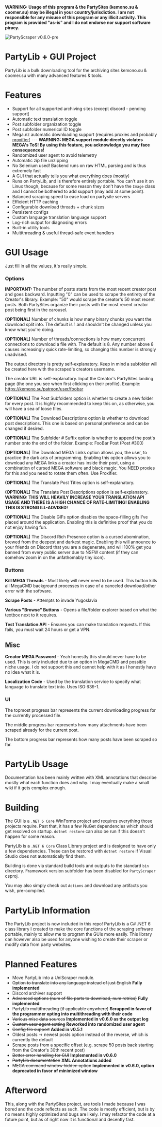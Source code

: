 **WARNING: Usage of this program & the PartySites (kemono.su & coomer.su) may be illegal in your country/jurisdiction. I am not responsible for any misuse of this program or any illicit activity. This program is provided "as-is" and I do not endorse nor support software piracy.**

![PartyScraper v0.6.0-pre](https://i.imgur.com/EKJlvdM.png)

# PartyLib + GUI Project
PartyLib is a bulk downloading tool for the archiving sites kemono.su & coomer.su with many advanced features & tools.

# Features
- Support for all supported archiving sites (except discord - pending support)
- Automatic text translation toggle
- Post subfolder organization toggle
- Post subfolder numerical ID toggle
- Mega.nz automatic downloading support (requires proxies and probably [proxifier](https://proxifier.com/)) --- **WARNING: MEGA support module directly violates MEGA's ToS! By using this feature, you acknowledge you may face consequences!**
- Randomized user agent to avoid telemetry
- Automatic zip file unzipping
- No Selenium used! Backend runs on raw HTML parsing and is thus extremely fast
- A GUI that actually tells you what everything does (mostly)
- Runs on PartyLib, and is therefore entirely portable. You can't use it on Linux though, because for some reason they don't have the ``Image`` class and I cannot be bothered to add support (may add at some point).
- Balanced scraping speed to ease load on partysite servers
- Efficient HTTP caching
- Configurable download threads + chunk sizes
- Persistent configs
- Custom language translation language support
- Log-rich output for diagnosing errors
- Built-in utility tools
- Multithreading & useful thread-safe event handlers

# GUI Usage
Just fill in all the values, it's really simple.

### Options
**IMPORTANT:** The number of posts starts from the most recent creator post and goes backward. Inputting "0" can be used to scrape the entirety of the Creator's library. Example: "50" would scrape the creator's 50 most recent posts. Both PartySites organize their posts with the most recent creator post being first in the carousel.

**(OPTIONAL)** Number of chunks is how many binary chunks you want the download split into. The default is 1 and shouldn't be changed unless you know what you're doing.

**(OPTIONAL)** Number of threads/connections is how many concurrent connections to download a file with. The default is 8. Any number above 8 causes increasingly quick rate-limiting, so changing this number is strongly unadvised.

The output directory is pretty self-explanatory. Keep in mind a subfolder will be created here with the scraped's creators username.

The creator URL is self-explanatory. Input the Creator's PartySites landing page (the one you see when first clicking on their profile). Example: https://kemono.su/patreon/user/foobar

**(OPTIONAL)** The Post Subfolders option is whether to create a new folder for every post. It is highly recommended to keep this on, as otherwise, you will have a sea of loose files.

**(OPTIONAL)** The Download Descriptions option is whether to download post descriptions. This one is based on personal preference and can be changed if desired.

**(OPTIONAL)** The Subfolder # Suffix option is whether to append the post's number onto the end of the folder. Example: FooBar Post (Post #300)

**(OPTIONAL)** The Download MEGA Links option allows you, the user, to practice the dark arts of programming. Enabling this option allows you to download any MEGA links a creator has inside their post, using a combination of cursed MEGA software and black magic. You NEED proxies for this and you need to rotate them often. Use Proxifier.

**(OPTIONAL)** The Translate Post Titles option is self-explanatory.

**(OPTIONAL)** The Translate Post Descriptions option is self-explanatory. **WARNING: THIS WILL HEAVILY INCREASE YOUR TRANSLATION API USAGE AND THERE IS A HIGH CHANCE OF RATE-LIMITING! ENABLING THIS IS STRONG ILL-ADVISED!**

**(OPTIONAL)** The Disable GIFs option disables the space-filling gifs I've placed around the application. Enabling this is definitive proof that you do not enjoy having fun.

**(OPTIONAL)** The Discord Rich Presence option is a cursed abomination, brewed from the deepest and darkest magic. Enabling this will announce to your friends on Discord that you are a degenerate, and will 100% get you banned from every public server due to NSFW content (if they can somehow zoom in on the unfathomably tiny icon).

### Buttons
**Kill MEGA Threads** - Most likely will never need to be used. This button kills all MegaCMD background processes in case of a canceled download/other error with the software.

**Scrape Posts** - Attempts to invade Yugoslavia

**Various "Browse" Buttons** - Opens a file/folder explorer based on what the textbox next to it requires.

**Test Translation API** - Ensures you can make translation requests. If this fails, you must wait 24 hours or get a VPN.

## Misc
**Creator MEGA Password** - Yeah honestly this should never have to be used. This is only included due to an option in MegaCMD and possible niche usage. I do not support this and cannot help with it as I honestly have no idea what it is.

**Localization Code** - Used by the translation service to specify what language to translate text into. Uses ISO 639-1.


### UI
The topmost progress bar represents the current downloading progress for the currently processed file.

The middle progress bar represents how many attachments have been scraped already for the current post.

The bottom progress bar represents how many posts have been scraped so far.

# PartyLib Usage
Documentation has been mainly written with XML annotations that describe mostly what each function does and why. I may eventually make a small wiki if it gets complex enough.

# Building
The GUI is a ``.NET 6 Core`` WinForms project and requires everything those projects require. Past that, it has a few NuGet dependencies which should get resolved on startup. ``dotnet restore`` can also be run if this doesn't happen for some reason.

PartyLib is a ``.NET 6 Core`` Class Library project and is designed to have only a few dependencies. These can be restored with ``dotnet restore`` if Visual Studio does not automatically find them.

Building is done via standard build tools and outputs to the standard ``bin`` directory. Framework version subfolder has been disabled for ``PartyScraper`` csproj.

You may also simply check out ``Actions`` and download any artifacts you wish, pre-compiled.

# PartyLib Information 
The PartyLib project is now included in this repo! PartyLib is a C# .NET 6 class library I created to make the core functions of the scraping software portable, mainly to allow me to program the GUIs more easily. This library can however also be used for anyone wishing to create their scraper or modify data from party websites.

# Planned Features
- Move PartyLib into a UniScraper module.
- ~~Option to translate into any language instead of just English~~ **Fully implemented**
- Discord archiver support
- ~~Advanced options (num of file parts to download, num retries)~~ **Fully implemented**
- ~~PartyLib multithreading (if applicable anywhere)~~ **Scrapped in favor of the programmer opting into multithreading with their code**
- ~~Various misc data sources~~ **Implemented in v0.6.0 as the output log**
- ~~Custom user agent setting~~ **Reworked into randomized user agent**
- ~~Config file support~~ **Added in v0.5.1**
- Oldest posts -> newest posts option instead of the reverse, which is currently the default
- Scrape posts from a specific offset (e.g. scrape 50 posts back starting from the Creator's 30th recent post)
- ~~Better error handling for GUI~~ **Implemented in v0.6.0**
- ~~PartyLib documentation~~ **XML Annotations added**
- ~~MEGA command window hidden option~~ **Implemented in v0.6.0, option deprecated in favor of minimized window**

# Afterword
This, along with the PartySites project, are tools I made because I was bored and the code reflects as such. The code is mostly efficient, but is by no means highly optimized and bugs are likely. I may refactor the code at a future point, but as of right now it is functional and decently fast.

